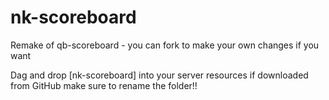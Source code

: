 # nk-scoreboard
Remake of qb-scoreboard - you can fork to make your own changes if you want

Dag and drop [nk-scoreboard] into your server resources if downloaded from GitHub make sure to rename the folder!!

